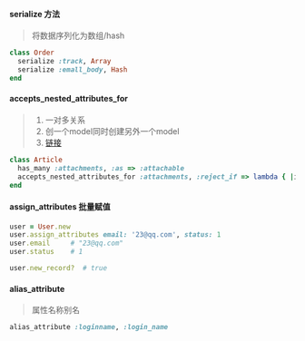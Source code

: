 #### serialize 方法
>将数据序列化为数组/hash
```ruby
class Order
  serialize :track, Array
  serialize :emall_body, Hash
end

```

#### accepts_nested_attributes_for
>1. 一对多关系
>2. 创一个model同时创建另外一个model
>3. [链接](https://rubyplus.com/articles/3681-Complex-Forms-in-Rails-5)
```ruby
class Article
  has_many :attachments, :as => :attachable
  accepts_nested_attributes_for :attachments, :reject_if => lambda { |item| item[:file].blank? }, :allow_destroy => true
end
```

#### assign_attributes 批量赋值
```ruby
user = User.new
user.assign_attributes email: '23@qq.com', status: 1
user.email     # "23@qq.com"
user.status    # 1

user.new_record?  # true
```

#### alias_attribute
> 属性名称别名
```ruby
alias_attribute :loginname, :login_name
```

